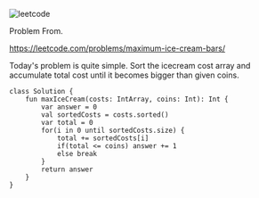 ![leetcode](https://user-images.githubusercontent.com/77060863/210906624-5cfb6d47-b755-41aa-9107-bb319a7f3c0c.PNG)

Problem From.

https://leetcode.com/problems/maximum-ice-cream-bars/

Today's problem is quite simple. Sort the icecream cost array and accumulate total cost until it becomes bigger than given coins.

```
class Solution {
    fun maxIceCream(costs: IntArray, coins: Int): Int {
        var answer = 0 
        val sortedCosts = costs.sorted()
        var total = 0
        for(i in 0 until sortedCosts.size) {
            total += sortedCosts[i]
            if(total <= coins) answer += 1
            else break
        }
        return answer
    }
}
```
